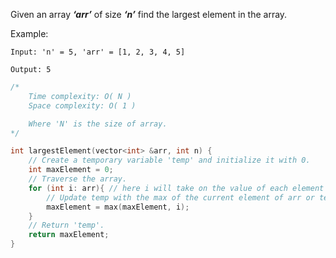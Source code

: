 Given an array _**‘arr’**_ of size _**‘n’**_ find the largest element in the array.

  

Example:

```
Input: 'n' = 5, 'arr' = [1, 2, 3, 4, 5]

Output: 5
```


```cpp
/*
    Time complexity: O( N )
    Space complexity: O( 1 )

    Where 'N' is the size of array.
*/

int largestElement(vector<int> &arr, int n) {
    // Create a temporary variable 'temp' and initialize it with 0.
    int maxElement = 0;
    // Traverse the array.
    for (int i: arr){ // here i will take on the value of each element in array
        // Update temp with the max of the current element of arr or temp.
        maxElement = max(maxElement, i);
    }
    // Return 'temp'.
    return maxElement;
}
```